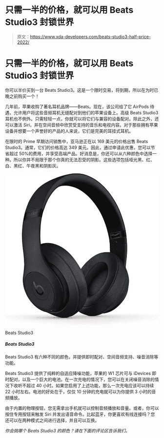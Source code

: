 # 只需一半的价格，就可以用 Beats Studio3 封锁世界

> 原文：<https://www.xda-developers.com/beats-studio3-half-price-2022/>

# 只需一半的价格，就可以用 Beats Studio3 封锁世界

你可以半价买到一台 Beats Studio3。这是一个限时交易，将到期，所以在为时已晚之前购买一个！

几年前，苹果收购了著名耳机品牌——Beats。现在，该公司给了它 AirPods 待遇，允许用户将这些音频耳机无缝配对到他们的苹果设备上。高级 Beats Studio3 耳机也不例外。只需轻轻一点，你就可以将它们与兼容的设备配对。除此之外，还可以激活 Siri，并在空间音频中欣赏受支持的音乐和电视内容。对于那些拥有苹果设备并想要一个声誉好的产品的人来说，它们是完美的耳挂式耳机。

在限时的 Prime 早期访问销售中，亚马逊正在以 169 美元的价格出售 Beats Studio3。通常，它们的价格高达 349 美元。因此，通过申请此优惠，您可以节省超过 50%的费用，并享受高端产品。好消息是，你还可以从六种颜色中选择一种。所以你并不局限于那个你真的无法忍受的阴影。这些选项包括哑光黑、红、白、黑红、午夜黑和阴影灰。

 <picture>![The Beats Studio3 come in six different color and offer instant pairing, Spatial Audio support, noise cancellation, and more.](img/3136fe6323dcc451bde104ca3bc0e180.png)</picture> 

Beats Studio3

##### Beats Studio3

Beats Studio3 有六种不同的颜色，并提供即时配对、空间音频支持、噪音消除等功能。

Beats Studio3 提供了纯粹的自适应降噪功能，苹果的 W1 芯片可与 iDevices 即时配对，以及一个巨大的电池。在一次充电的情况下，您可以在关闭噪音消除的情况下收听不超过 40 小时。如果您启用了上述功能，那么一次充电应该可以持续 22 小时左右。电池的好处在于，仅仅 10 分钟的充电就可以为你提供 3 小时的音频播放。

由于内置的物理按钮，您无需拿出手机就可以控制音频播放和音量。或者，你可以按住专用按钮来触发 Siri 并发出语音命令。比起蓝牙，你更喜欢有线连接吗？您还可以在两种模式之间进行选择，并且可以互换。

*你会挑哪个 Beats Studio3 的颜色？请在下面的评论区告诉我们。*